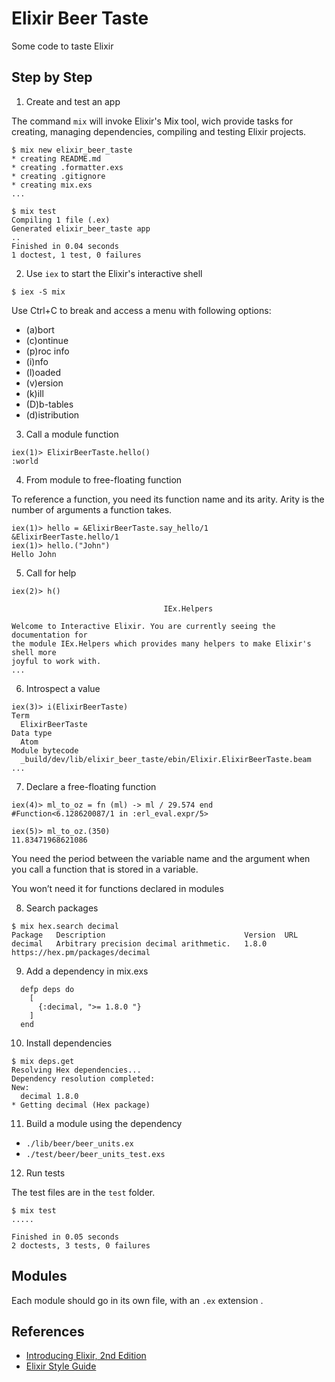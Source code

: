 # Elixir Beer Taste

Some code to taste Elixir

## Step by Step

1. Create and test an app

The command `mix` will invoke Elixir's Mix tool, wich provide tasks for creating, managing dependencies, compiling and testing Elixir projects.

```
$ mix new elixir_beer_taste
* creating README.md
* creating .formatter.exs
* creating .gitignore
* creating mix.exs
...

$ mix test
Compiling 1 file (.ex)
Generated elixir_beer_taste app
..
Finished in 0.04 seconds
1 doctest, 1 test, 0 failures
```

2. Use `iex` to start the Elixir's interactive shell

```
$ iex -S mix
```

Use Ctrl+C to break and access a menu with following options:

- (a)bort
- (c)ontinue
- (p)roc info
- (i)nfo
- (l)oaded
- (v)ersion
- (k)ill
- (D)b-tables
- (d)istribution

3. Call a module function

```
iex(1)> ElixirBeerTaste.hello()
:world
```

4. From module to free-floating function

To reference a function, you need its function name and its arity. Arity is the number of arguments a function takes.

```
iex(1)> hello = &ElixirBeerTaste.say_hello/1
&ElixirBeerTaste.hello/1
iex(1)> hello.("John")
Hello John
```

5. Call for help

```
iex(2)> h()

                                  IEx.Helpers

Welcome to Interactive Elixir. You are currently seeing the documentation for
the module IEx.Helpers which provides many helpers to make Elixir's shell more
joyful to work with.
...
```

6. Introspect a value

```
iex(3)> i(ElixirBeerTaste)
Term
  ElixirBeerTaste
Data type
  Atom
Module bytecode
  _build/dev/lib/elixir_beer_taste/ebin/Elixir.ElixirBeerTaste.beam
...
```

7. Declare a free-floating function

```
iex(4)> ml_to_oz = fn (ml) -> ml / 29.574 end
#Function<6.128620087/1 in :erl_eval.expr/5>

iex(5)> ml_to_oz.(350)
11.83471968621086
```

You need the period between the variable name and the argument when you call a function that is stored in a variable.

You won’t need it for functions declared in modules

8. Search packages

```
$ mix hex.search decimal
Package   Description                               Version  URL                            
decimal   Arbitrary precision decimal arithmetic.   1.8.0    https://hex.pm/packages/decimal
```

9. Add a dependency in mix.exs

```
  defp deps do
    [
      {:decimal, ">= 1.8.0 "}
    ]
  end
```

10. Install dependencies

```
$ mix deps.get
Resolving Hex dependencies...
Dependency resolution completed:
New:
  decimal 1.8.0
* Getting decimal (Hex package)
```

11. Build a module using the dependency

- `./lib/beer/beer_units.ex`
- `./test/beer/beer_units_test.exs`

12. Run tests

The test files are in the `test` folder.

```
$ mix test
.....

Finished in 0.05 seconds
2 doctests, 3 tests, 0 failures
```

## Modules

Each module should go in its own file, with an `.ex` extension .


## References

- [Introducing Elixir, 2nd Edition](http://shop.oreilly.com/product/0636920050612.do)
- [Elixir Style Guide](https://github.com/christopheradams/elixir_style_guide)
